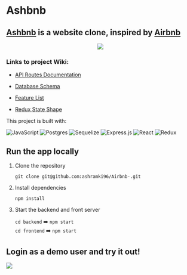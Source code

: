 # Ashbnb


## [Ashbnb](https://ashbnb.herokuapp.com/) is a website clone, inspired by [Airbnb](https://www.airbnb.com/)
<p align ="center">
<img src="https://iili.io/Zf4IwB.png"></img>
</p>

### Links to project Wiki:

* [API Routes Documentation](https://github.com/ashramki96/Airbnb-/wiki/API-Routes)

* [Database Schema](https://github.com/ashramki96/Airbnb-/wiki/Database-Schema-Image)

* [Feature List](https://github.com/ashramki96/Airbnb-/wiki/Feature-List)

* [Redux State Shape](https://github.com/ashramki96/Airbnb-/wiki/Redux-State-Shape)


This project is built with:

![JavaScript](https://img.shields.io/badge/javascript-%23323330.svg?style=for-the-badge&logo=javascript&logoColor=%23F7DF1E)
![Postgres](https://img.shields.io/badge/postgres-%23316192.svg?style=for-the-badge&logo=postgresql&logoColor=white)
![Sequelize](https://img.shields.io/badge/Sequelize-52B0E7?style=for-the-badge&logo=Sequelize&logoColor=white)
![Express.js](https://img.shields.io/badge/express.js-%23404d59.svg?style=for-the-badge&logo=express&logoColor=%2361DAFB)
![React](https://img.shields.io/badge/react-%2320232a.svg?style=for-the-badge&logo=react&logoColor=%2361DAFB)
![Redux](https://img.shields.io/badge/redux-%23593d88.svg?style=for-the-badge&logo=redux&logoColor=white)


## Run the app locally

1. Clone the repository

   `git clone git@github.com:ashramki96/Airbnb-.git`

2. Install dependencies 

   `npm install`

3. Start the backend and front server

   `cd backend` :arrow_right: `npm start` <br>
   `cd frontend` :arrow_right: `npm start`

## Login as a demo user and try it out!

![](https://i.ibb.co/8K0GVsf/splashpagedemouser.png)





